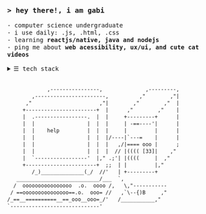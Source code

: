 <h3>
  <samp>&gt; hey there!, i am gabi</samp>
</h3>
<samp>
  - computer science undergraduate<br/>
  - i use daily: .js, .html, .css<br/>
  - learning <strong>reactjs/native, java and nodejs</strong><br/>
  - ping me about <strong>web acessibility, ux/ui, and cute cat videos</strong><br/>
<br/>

<details>
<summary><samp>&#9776;</samp> tech stack </i> </summary>
 
### front-End
<p align="left">
  <img title="HTML" src="https://raw.githubusercontent.com/gabilima109/gabilima109/7593f21d248dab740fa2f16ab935e171b2651bde/images/html-icon.svg" width="50x">
  <img title="CSS" src="https://raw.githubusercontent.com/gabilima109/gabilima109/7593f21d248dab740fa2f16ab935e171b2651bde/images/css-icon.svg" width="50x">
  <img title="JavaScript" src="https://raw.githubusercontent.com/gabilima109/gabilima109/7593f21d248dab740fa2f16ab935e171b2651bde/images/js-icon.svg" width="50x">
  <img title="React.js" src="https://raw.githubusercontent.com/gabilima109/gabilima109/7593f21d248dab740fa2f16ab935e171b2651bde/images/react-icon.svg" width="50x">
  <img title="Next.js" src="https://raw.githubusercontent.com/gabilima109/gabilima109/7593f21d248dab740fa2f16ab935e171b2651bde/images/nextjs-icon.svg" width="50x">
</p>

### back-End
<p align="left">
  <img title="Node.js" src="https://raw.githubusercontent.com/gabilima109/gabilima109/7593f21d248dab740fa2f16ab935e171b2651bde/images/node-icon.svg" width="50x">
  <img title="Postgresql" src="https://raw.githubusercontent.com/gabilima109/gabilima109/7593f21d248dab740fa2f16ab935e171b2651bde/images/postgresql-icon.svg" width="50x">
</p>

### other
<p align="left">
  <img title="Python" src="https://raw.githubusercontent.com/gabilima109/gabilima109/7593f21d248dab740fa2f16ab935e171b2651bde/images/python-icon.svg" width="50x">
  <img title="C++" src="https://raw.githubusercontent.com/gabilima109/gabilima109/7593f21d248dab740fa2f16ab935e171b2651bde/images/cpp-icon.svg" width="50x">
  <img title="Figma" src="https://raw.githubusercontent.com/gabilima109/gabilima109/7593f21d248dab740fa2f16ab935e171b2651bde/images/figma-icon.svg" width="50x">
  <img title="Git" src="https://raw.githubusercontent.com/gabilima109/gabilima109/7593f21d248dab740fa2f16ab935e171b2651bde/images/git-icon.svg" width="50x">
</p>
</details>
  
</samp>

<br/>



                 ,----------------,              ,---------,
            ,-----------------------,          ,"        ,"|
          ,"                      ,"|        ,"        ,"  |
         +-----------------------+  |      ,"        ,"    |
         |  .-----------------.  |  |     +---------+      |
         |  |                 |  |  |     | -==----'|      |
         |  |    help         |  |  |     |         |      |
         |  |                 |  |  |/----|`---=    |      |
         |  |                 |  |  |   ,/|==== ooo |      ;
         |  |                 |  |  |  // |(((( [33]|    ,"
         |  `-----------------'  |," .;'| |((((     |  ,"
         +-----------------------+  ;;  | |         |,"    
            /_)______________(_/  //'   | +---------+
       ___________________________/___  `,
      /  oooooooooooooooo  .o.  oooo /,   \,"-----------
     / ==ooooooooooooooo==.o.  ooo= //   ,`\--{)B     ,"
    /_==__==========__==_ooo__ooo=_/'   /___________,"
    `-----------------------------'
